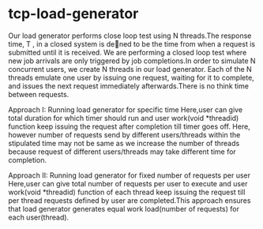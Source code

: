 # tcp-load-generator
Our load generator performs close loop test using N threads.The response time, T , in a closed system is dened to be the time from when a request is submitted until it is received. We are performing a closed loop test where new job arrivals are only triggered
by job completions.In order to simulate N concurrent users, we create N threads in our load generator. Each of the N threads emulate one user by issuing one request, waiting for it to complete, and issues the next request immediately afterwards.There is no think time between requests.

Approach I: Running load generator for specific time Here,user can give total duration for which timer should run and user work(void *threadid) function keep issuing the request after completion till timer goes off. Here, however number of requests send by different users/threads within the stipulated time may not be same as we increase the number of threads because request of different users/threads may take different time for completion.

Approach II: Running load generator for fixed number of requests per user Here,user can give total number of requests per user to execute and user work(void *threadid) function of each thread keep issuing the request till per thread requests defined by user are completed.This approach ensures that load generator generates equal work load(number of requests) for each user(thread).
